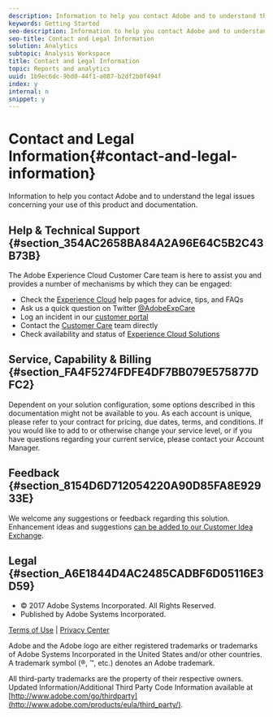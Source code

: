 ```yaml
---
description: Information to help you contact Adobe and to understand the legal issues concerning your use of this product and documentation.
keywords: Getting Started
seo-description: Information to help you contact Adobe and to understand the legal issues concerning your use of this product and documentation.
seo-title: Contact and Legal Information
solution: Analytics
subtopic: Analysis Workspace
title: Contact and Legal Information
topic: Reports and analytics
uuid: 1b9ec6dc-9bd0-44f1-a087-b2df2b0f494f
index: y
internal: n
snippet: y
---
```


# Contact and Legal Information{#contact-and-legal-information}

Information to help you contact Adobe and to understand the legal issues concerning your use of this product and documentation.

## Help & Technical Support {#section_354AC2658BA84A2A96E64C5B2C43B73B}

The Adobe Experience Cloud Customer Care team is here to assist you and provides a number of mechanisms by which they can be engaged:

* Check the [Experience Cloud](http://helpx.adobe.com/marketing-cloud.html) help pages for advice, tips, and FAQs 
* Ask us a quick question on Twitter [@AdobeExpCare](https://twitter.com/AdobeExpCare) 
* Log an incident in our [customer portal](https://customers.omniture.com/login.php) 
* Contact the [Customer Care](http://helpx.adobe.com/marketing-cloud/contact-support.html) team directly 
* Check availability and status of [Experience Cloud Solutions](http://status.adobe.com/)

## Service, Capability & Billing {#section_FA4F5274FDFE4DF7BB079E575877DFC2}

Dependent on your solution configuration, some options described in this documentation might not be available to you. As each account is unique, please refer to your contract for pricing, due dates, terms, and conditions. If you would like to add to or otherwise change your service level, or if you have questions regarding your current service, please contact your Account Manager.

## Feedback {#section_8154D6D712054220A90D85FA8E92933E}

We welcome any suggestions or feedback regarding this solution. Enhancement ideas and suggestions [can be added to our Customer Idea Exchange](https://my.omniture.com/login/?r=%2Fp%2Fsuite%2Fcurrent%2Findex.html%3Fa%3DIdeasExchange.Redirect%26redirectreason%3Dnotregistered%26referer%3Dhttp%253A%252F%252Fideas.omniture.com%252Ft5%252FAdobe-Idea-Exchange-for-Omniture%252Fidb-p%252FIdeaExchange3).

## Legal {#section_A6E1844D4AC2485CADBF6D05116E3D59}

<ul class="simplelist"> 
 <li> © 2017 Adobe Systems Incorporated. All Rights Reserved. </li> 
 <li> Published by Adobe Systems Incorporated. </li> 
</ul>

[Terms of Use](https://marketing.adobe.com/resources/help/en_US/terms.html) | [Privacy Center](http://www.adobe.com/privacy/policy.html)

Adobe and the Adobe logo are either registered trademarks or trademarks of Adobe Systems Incorporated in the United States and/or other countries. A trademark symbol (®, ™, etc.) denotes an Adobe trademark.

All third-party trademarks are the property of their respective owners. Updated Information/Additional Third Party Code Information available at [http://www.adobe.com/go/thirdparty](http://www.adobe.com/products/eula/third_party/). 
